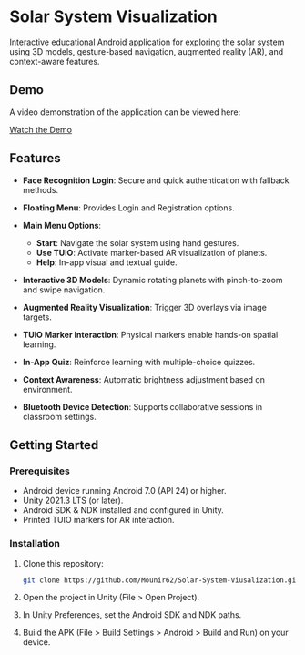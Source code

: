 # Solar System Visualization

Interactive educational Android application for exploring the solar system using 3D models, gesture-based navigation, augmented reality (AR), and context-aware features.

## Demo

A video demonstration of the application can be viewed here:

[Watch the Demo](https://drive.google.com/file/d/1rkgSB6ui5t96r5gRvZa4WFi7a_bQZf_a/view?usp=sharing)

## Features

* **Face Recognition Login**: Secure and quick authentication with fallback methods.
* **Floating Menu**: Provides Login and Registration options.
* **Main Menu Options**:

  * **Start**: Navigate the solar system using hand gestures.
  * **Use TUIO**: Activate marker-based AR visualization of planets.
  * **Help**: In-app visual and textual guide.
* **Interactive 3D Models**: Dynamic rotating planets with pinch-to-zoom and swipe navigation.
* **Augmented Reality Visualization**: Trigger 3D overlays via image targets.
* **TUIO Marker Interaction**: Physical markers enable hands-on spatial learning.
* **In-App Quiz**: Reinforce learning with multiple-choice quizzes.
* **Context Awareness**: Automatic brightness adjustment based on environment.
* **Bluetooth Device Detection**: Supports collaborative sessions in classroom settings.

## Getting Started

### Prerequisites

* Android device running Android 7.0 (API 24) or higher.
* Unity 2021.3 LTS (or later).
* Android SDK & NDK installed and configured in Unity.
* Printed TUIO markers for AR interaction.

### Installation

1. Clone this repository:

   ```bash
   git clone https://github.com/Mounir62/Solar-System-Viusalization.git
   ```
2. Open the project in Unity (File > Open Project).
3. In Unity Preferences, set the Android SDK and NDK paths.
4. Build the APK (File > Build Settings > Android > Build and Run) on your device.

